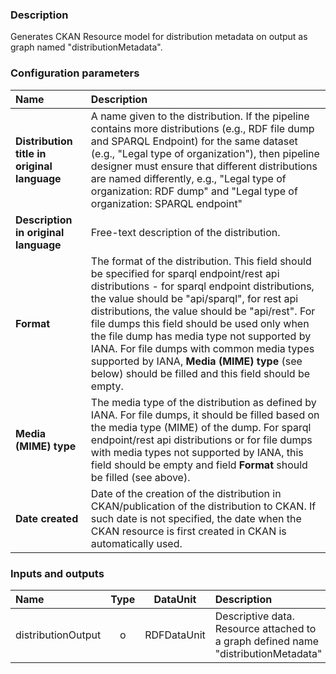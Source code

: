 ### Description

Generates CKAN Resource model for distribution metadata on output as graph named "distributionMetadata".

### Configuration parameters

| Name | Description |
|:----|:----|
|**Distribution title in original language** | A name given to the distribution. If the pipeline contains more distributions (e.g., RDF file dump and SPARQL Endpoint) for the same dataset (e.g., "Legal type of organization"), then pipeline designer must ensure that different distributions are named differently, e.g., "Legal type of organization: RDF dump" and "Legal type of organization: SPARQL endpoint" |
|**Description in original language** | Free-text description of the distribution.  |
|**Format** | The format of the distribution. This field should be specified for sparql endpoint/rest api distributions - for sparql endpoint distributions, the value should be "api/sparql", for rest api distributions, the value should be "api/rest". For file dumps this field should be used only when the file dump has media type not supported by IANA. For file dumps with common media types supported by IANA, **Media (MIME) type** (see below) should be filled and this field should be empty.  |
|**Media (MIME) type** | The media type of the distribution as defined by IANA. For file dumps, it should be filled based on the media type (MIME) of the dump. For sparql endpoint/rest api distributions or for file dumps with media types not supported by IANA, this field should be empty and field **Format** should be filled (see above).  |
|**Date created** | Date of the creation of the distribution in CKAN/publication of the distribution to CKAN. If such date is not specified, the date when the CKAN resource is first created in CKAN is automatically used.  |

### Inputs and outputs

|Name |Type | DataUnit | Description | Mandatory |
|:--------|:------:|:------:|:-------------|:---------------------:|
|distributionOutput |o |RDFDataUnit | Descriptive data. Resource attached to a graph defined name "distributionMetadata" |x|
